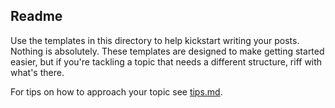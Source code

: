 ## Readme

Use the templates in this directory to help kickstart writing your posts. Nothing is absolutely. These templates are designed to make getting started easier, but if you're tackling a topic that needs a different structure, riff with what's there.

For tips on how to approach your topic see [tips.md](/blog/tips.md).
